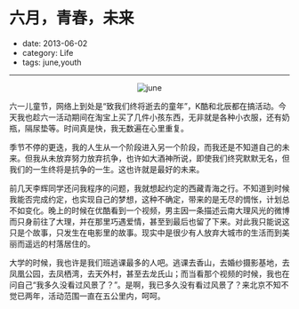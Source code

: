 # 六月，青春，未来

- date: 2013-06-02
- category: Life
- tags: june,youth

----

<p align="center"><a><img src="/media/2013/06/001.jpg" alt="june" /></a></p>

六一儿童节，网络上到处是“致我们终将逝去的童年”，K酷和北辰都在搞活动。今天我也趁六一活动期间在淘宝上买了几件小孩东西，无非就是各种小衣服，还有奶瓶，隔尿垫等。时间真是快，我无数遍在心里重复。

季节不停的更迭，我的人生从一个阶段进入另一个阶段，而我还是不知道自己的未来。但我从未放弃努力放弃抗争，也许如大酒神所说，即使我们终究默默无名，但我们的一生终将是抗争的一生。这也许就是最好的未来。

前几天李辉同学还问我程序的问题，我就想起约定的西藏青海之行。不知道到时候我能否完成约定，也实现自己的梦想，这种不确定，带来的是无尽的惆怅，计划总不如变化。晚上的时候在优酷看到一个视频，男主因一条描述云南大理风光的微博而只身前往了大理，并在那里巧遇爱情，甚至到最后也留了下来。对此我只能说这只是个故事，只发生在电影里的故事。现实中是很少有人放弃大城市的生活而到美丽而遥远的村落居住的。

大学的时候，我也许是我们班逃课最多的人吧。逃课去香山，去婚纱摄影基地，去凤凰公园，去凤栖湾，去天外村，甚至去龙氏山；而当看那个视频的时候，我也在问自己“我多久没看过风景了？”。是啊，我已多久没有看过风景了？来北京不知不觉已两年，活动范围一直在五公里内，呵呵。
